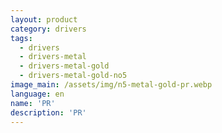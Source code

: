 ```yaml
---
layout: product
category: drivers
tags:
  - drivers
  - drivers-metal
  - drivers-metal-gold
  - drivers-metal-gold-no5
image_main: /assets/img/n5-metal-gold-pr.webp
language: en
name: 'PR'
description: 'PR'
---
```

